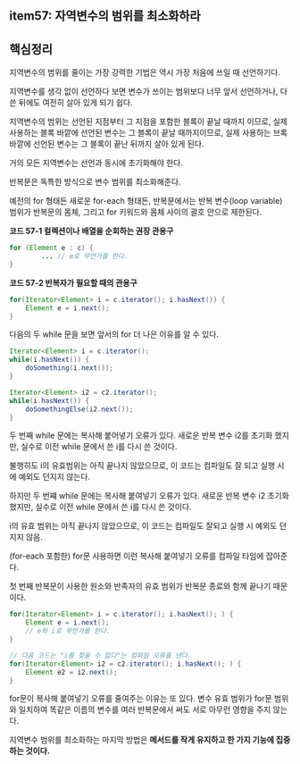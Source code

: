 ## **item57: 자역변수의 범위를 최소화하라**

## **핵심정리**

지역변수의 범위를 줄이는 가장 강력한 기법은 역시 가장 처음에 쓰일 때 선언하기다. 

지역변수를 생각 없이 선언하다 보면 변수가 쓰이는 범위보다 너무 앞서 선언하거나, 다 쓴 뒤에도 여전히 살아 있게 되기 쉽다. 

지역변수의 범위는 선언된 지점부터 그 지점을 포함한 블록이 끝날 때까지 이므로, 실제 사용하는 블록 바깥에 선언된 변수는 그 블록이 끝날 때까지이므로, 실제 사용하는 브록 바깥에 선언된 변수는 그 블록이 끝난 뒤까지 살아 있게 된다. 

거의 모든 지역변수는 선언과 동시에 초기화해야 한다.

반복문은 독특한 방식으로 변수 범위를 최소화해준다. 

예전의 for 형태든 새로운 for-each 형태든, 반복문에서는 반복 변수(loop variable) 범위가 반복문의 몸체, 그리고 for 키워드와 몸체 사이의 괄호 안으로 제한된다. 

**코드 57-1 컬렉션이나 배열을 순회하는 권장 관용구**
```java
for (Element e : c) {
        ... // e로 무언가를 한다. 
}
```

**코드 57-2 반복자가 필요할 때의 관용구**
```java
for(Iterator<Element> i = c.iterator(); i.hasNext()) {
    Element e = i.next();
}
```
다음의 두 while 문을 보면 앞서의 for 더 나은 이유를 알 수 있다. 

```java
Iterator<Element> i = c.iterator();
while(i.hasNext()) {
    doSomething(i.next());
}

Iterator<Element> i2 = c2.iterator();
while(i.hasNext()) {
    doSomethingElse(i2.next());    
}
```

두 번째 while 문에는 복사해 붙어녛기 오류가 있다. 새로운 반복 변수 i2를 초기화 했지만, 실수로 이전 while 문에서 쓴 i를 다시 쓴 것이다. 

불행히도 i의 유효범위는 아직 끝나지 않았으므로, 이 코드는 컴파일도 잘 되고 실행 시에 예외도 던지지 않는다. 

하지만 두 번쨰 while 문에는 복사해 붙여넣기 오류가 있다. 새로운 반복 변수 i2 초기화했지만, 실수로 이전 while 문에서 쓴 i를 다시 쓴 것이다. 

i의 유효 범위는 아직 끝나지 않았으므로, 이 코드는 컴파일도 잘되고 실행 시 예외도 던지지 않음. 

(for-each 포함한) for문 사용하면 이런 복사해 붙여넣기 오류를 컴파일 타임에 잡아준다. 

첫 번째 반복문이 사용한 원소와 반족자의 유효 범위가 반복문 종료와 함께 끝나기 때문이다. 

```java
for(Iterator<Element> i = c.iterator(); i.hasNext(); ) {
    Element e = i.next();
    // e와 i로 무언가를 한다.
}

// 다음 코드는 "i를 찾을 수 없다"는 컴파일 오류를 낸다.
for(Iterator<Element> i2 = c2.iterator(); i.hasNext(); ) {
    Element e2 = i2.next();
}
```

for문이 복사해 붙여넣기 오류를 줄여주는 이유는 또 있다. 
변수 유효 범위가 for문 범위와 일치하여 똑같은 이름의 변수를 여러 반복문에서 써도 서로 아무런 영향을 주지 않는다.

지역변수 범위를 최소화하는 마지막 방법은 **메서드를 작게 유지하고 한 가지 기능에 집중하는 것이다.**
